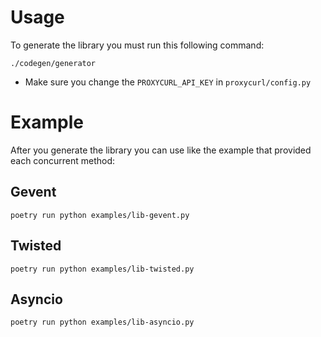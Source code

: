 # Usage
To generate the library you must run this following command:
```console
./codegen/generator
```

* Make sure you change the `PROXYCURL_API_KEY` in `proxycurl/config.py`

# Example
After you generate the library you can use like the example that provided each concurrent method:

## Gevent
```console
poetry run python examples/lib-gevent.py
```
## Twisted
```console
poetry run python examples/lib-twisted.py
```
## Asyncio
```console
poetry run python examples/lib-asyncio.py
```